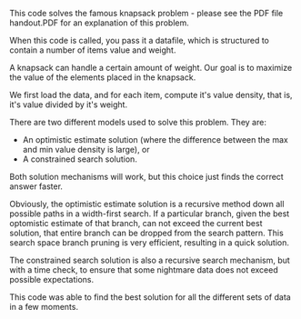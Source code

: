 This code solves the famous knapsack problem - please see the PDF file handout.PDF for an explanation of this problem.

When this code is called, you pass it a datafile, which is structured to contain a number of items value and weight.

A knapsack can handle a certain amount of weight.  Our goal is to maximize the value of the elements placed in the knapsack.

We first load the data, and for each item, compute it's value density, that is, it's value divided by it's weight.

There are two different models used to solve this problem.  They are:
* An optimistic estimate solution (where the difference between the max and min value density is large), or
* A constrained search solution.

Both solution mechanisms will work, but this choice just finds the correct answer faster.

Obviously, the optimistic estimate solution is a recursive method down all possible paths in a width-first search.  If a particular branch, given the best optomistic estimate of that branch, can not exceed the current best solution, that entire branch can be dropped from the search pattern.  This search space branch pruning is very efficient, resulting in a quick solution.

The constrained search solution is also a recursive search mechanism, but with a time check, to ensure that some nightmare data does not exceed possible expectations.

This code was able to find the best solution for all the different sets of data in a few moments.

